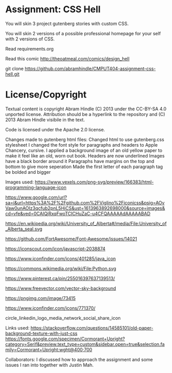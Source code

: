 Assignment: CSS Hell
====================

You will skin 3 project gutenberg stories with custom CSS.

You will skin 2 versions of a possible professional homepage for your
self with 2 versions of CSS.

Read requirements.org

Read this comic http://theoatmeal.com/comics/design_hell

git clone https://github.com/abramhindle/CMPUT404-assignment-css-hell.git

License/Copyright
=================

Textual content is copyright Abram Hindle (C) 2013 under the CC-BY-SA
4.0 unported license. Attribution should be a hyperlink to the
repository and (C) 2013 Abram Hindle visibile in the text.

Code is licensed under the Apache 2.0 license.

Changes made to gutenberg html files:
Changed html to use gutenberg.css stylesheet
I changed the font style for paragraphs and headers to Apple Chancery, cursive.
I applied a background image of an old yellow paper to make it feel like an old, worn out book.
Headers are now underlined
Images have a black border around it
Paragraphs have margins on the top and bottom to give more seperation
Made the first letter of each paragraph tag be bolded and bigger

Images used:
https://www.vexels.com/png-svg/preview/166383/html-programming-language-icon

https://www.google.com/url?sa=i&url=https%3A%2F%2Fgithub.com%2FViglino%2Ficonicss&psig=AOvVaw0unAOIz3qcfub2pnL5HiCS&ust=1613963892698000&source=images&cd=vfe&ved=0CAIQjRxqFwoTCICHuZaC-u4CFQAAAAAdAAAAABAD

https://en.wikipedia.org/wiki/University_of_Alberta#/media/File:University_of_Alberta_seal.svg

https://github.com/FortAwesome/Font-Awesome/issues/14021

https://iconscout.com/icon/javascript-2038874

https://www.iconfinder.com/icons/401285/java_icon

https://commons.wikimedia.org/wiki/File:Python.svg

https://www.pinterest.ca/pin/255016397637139513/

https://www.freevector.com/vector-sky-background

https://pngimg.com/image/73415

https://www.iconfinder.com/icons/771370/

circle_linkedin_logo_media_network_social_share_icon

Links used:
https://stackoverflow.com/questions/14585101/old-paper-background-texture-with-just-css
https://fonts.google.com/specimen/Cormorant+Upright?category=Serif&preview.text_type=custom&sidebar.open=true&selection.family=Cormorant+Upright:wght@400;700

Collaborators:
I discussed how to approach the assignment and some issues I ran into together with Justin Mah.
